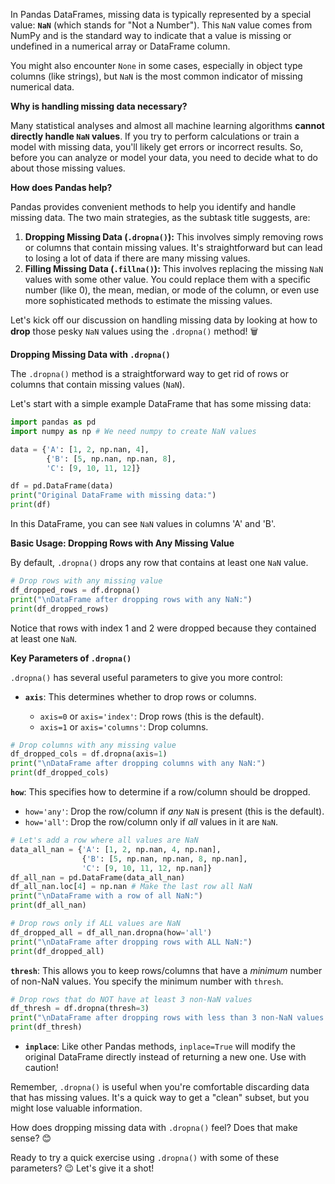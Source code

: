 In Pandas DataFrames, missing data is typically represented by a special value: **`NaN`** (which stands for "Not a Number"). This `NaN` value comes from NumPy and is the standard way to indicate that a value is missing or undefined in a numerical array or DataFrame column.

You might also encounter `None` in some cases, especially in object type columns (like strings), but `NaN` is the most common indicator of missing numerical data.

**Why is handling missing data necessary?**

Many statistical analyses and almost all machine learning algorithms **cannot directly handle `NaN` values**. If you try to perform calculations or train a model with missing data, you'll likely get errors or incorrect results. So, before you can analyze or model your data, you need to decide what to do about those missing values.

**How does Pandas help?**

Pandas provides convenient methods to help you identify and handle missing data. The two main strategies, as the subtask title suggests, are:

1. **Dropping Missing Data (`.dropna()`):** This involves simply removing rows or columns that contain missing values. It's straightforward but can lead to losing a lot of data if there are many missing values.
2. **Filling Missing Data (`.fillna()`):** This involves replacing the missing `NaN` values with some other value. You could replace them with a specific number (like 0), the mean, median, or mode of the column, or even use more sophisticated methods to estimate the missing values.

Let's kick off our discussion on handling missing data by looking at how to **drop** those pesky `NaN` values using the `.dropna()` method! 🗑️

**Dropping Missing Data with `.dropna()`**

The `.dropna()` method is a straightforward way to get rid of rows or columns that contain missing values (`NaN`).

Let's start with a simple example DataFrame that has some missing data:

```python
import pandas as pd
import numpy as np # We need numpy to create NaN values

data = {'A': [1, 2, np.nan, 4],
        {'B': [5, np.nan, np.nan, 8],
        'C': [9, 10, 11, 12]}

df = pd.DataFrame(data)
print("Original DataFrame with missing data:")
print(df)
```

In this DataFrame, you can see `NaN` values in columns 'A' and 'B'.

**Basic Usage: Dropping Rows with Any Missing Value**

By default, `.dropna()` drops any row that contains at least one `NaN` value.

```python
# Drop rows with any missing value
df_dropped_rows = df.dropna()
print("\nDataFrame after dropping rows with any NaN:")
print(df_dropped_rows)
```

Notice that rows with index 1 and 2 were dropped because they contained at least one `NaN`.

**Key Parameters of `.dropna()`**

`.dropna()` has several useful parameters to give you more control:

- **`axis`**: This determines whether to drop rows or columns.
    
    - `axis=0` or `axis='index'`: Drop rows (this is the default).
    - `axis=1` or `axis='columns'`: Drop columns.

```python
# Drop columns with any missing value
df_dropped_cols = df.dropna(axis=1)
print("\nDataFrame after dropping columns with any NaN:")
print(df_dropped_cols)
```
**`how`**: This specifies how to determine if a row/column should be dropped.

- `how='any'`: Drop the row/column if _any_ `NaN` is present (this is the default).
- `how='all'`: Drop the row/column only if _all_ values in it are `NaN`.

```python
# Let's add a row where all values are NaN
data_all_nan = {'A': [1, 2, np.nan, 4, np.nan],
                {'B': [5, np.nan, np.nan, 8, np.nan],
                'C': [9, 10, 11, 12, np.nan]}
df_all_nan = pd.DataFrame(data_all_nan)
df_all_nan.loc[4] = np.nan # Make the last row all NaN
print("\nDataFrame with a row of all NaN:")
print(df_all_nan)

# Drop rows only if ALL values are NaN
df_dropped_all = df_all_nan.dropna(how='all')
print("\nDataFrame after dropping rows with ALL NaN:")
print(df_dropped_all)
```

**`thresh`**: This allows you to keep rows/columns that have a _minimum_ number of non-NaN values. You specify the minimum number with `thresh`.

```python
# Drop rows that do NOT have at least 3 non-NaN values
df_thresh = df.dropna(thresh=3)
print("\nDataFrame after dropping rows with less than 3 non-NaN values:")
print(df_thresh)
```

- **`inplace`**: Like other Pandas methods, `inplace=True` will modify the original DataFrame directly instead of returning a new one. Use with caution!
    

Remember, `.dropna()` is useful when you're comfortable discarding data that has missing values. It's a quick way to get a "clean" subset, but you might lose valuable information.

How does dropping missing data with `.dropna()` feel? Does that make sense? 😊

Ready to try a quick exercise using `.dropna()` with some of these parameters? 😉 Let's give it a shot!
